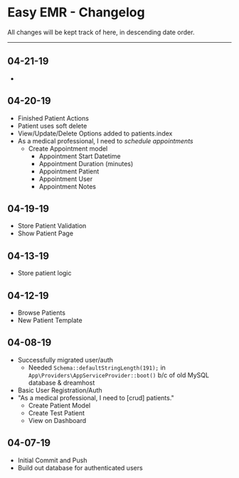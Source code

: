 # Easy EMR - Changelog
All changes will be kept track of here, in descending date order.

---
## 04-21-19
- 

## 04-20-19
- Finished Patient Actions
- Patient uses soft delete
- View/Update/Delete Options added to patients.index
- As a medical professional, I need to *schedule appointments*
    - Create Appointment model
        - Appointment Start Datetime
        - Appointment Duration (minutes)
        - Appointment Patient
        - Appointment User
        - Appointment Notes

## 04-19-19
- Store Patient Validation
- Show Patient Page

## 04-13-19
- Store patient logic

## 04-12-19
- Browse Patients
- New Patient Template

## 04-08-19
- Successfully migrated user/auth
    - Needed `Schema::defaultStringLength(191);` in `App\Providers\AppServiceProvider::boot()` b/c of old MySQL database & dreamhost
- Basic User Registration/Auth
- "As a medical professional, I need to [crud] patients."
    - Create Patient Model
    - Create Test Patient
    - View on Dashboard

## 04-07-19
- Initial Commit and Push
- Build out database for authenticated users